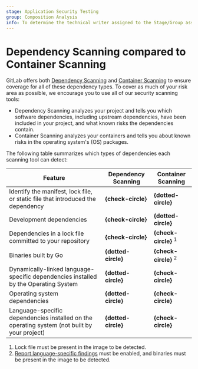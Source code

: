 ```yaml
---
stage: Application Security Testing
group: Composition Analysis
info: To determine the technical writer assigned to the Stage/Group associated with this page, see https://handbook.gitlab.com/handbook/product/ux/technical-writing/#assignments
---
```


# Dependency Scanning compared to Container Scanning

GitLab offers both [Dependency Scanning](dependency_scanning/index.md) and
[Container Scanning](container_scanning/index.md) to ensure coverage for all of these
dependency types. To cover as much of your risk area as possible, we encourage you to use all of our
security scanning tools:

- Dependency Scanning analyzes your project and tells you which software dependencies,
  including upstream dependencies, have been included in your project, and what known
  risks the dependencies contain.
- Container Scanning analyzes your containers and tells you about known risks in the operating
  system's (OS) packages.

The following table summarizes which types of dependencies each scanning tool can detect:

| Feature                                                                                      | Dependency Scanning | Container Scanning              |
|----------------------------------------------------------------------------------------------|---------------------|---------------------------------|
| Identify the manifest, lock file, or static file that introduced the dependency              | **{check-circle}**  | **{dotted-circle}**             |
| Development dependencies                                                                     | **{check-circle}**  | **{dotted-circle}**             |
| Dependencies in a lock file committed to your repository                                     | **{check-circle}**  | **{check-circle}** <sup>1</sup> |
| Binaries built by Go                                                                         | **{dotted-circle}** | **{check-circle}** <sup>2</sup> |
| Dynamically-linked language-specific dependencies installed by the Operating System          | **{dotted-circle}** | **{check-circle}**              |
| Operating system dependencies                                                                | **{dotted-circle}** | **{check-circle}**              |
| Language-specific dependencies installed on the operating system (not built by your project) | **{dotted-circle}** | **{check-circle}**              |

1. Lock file must be present in the image to be detected.
1. [Report language-specific findings](container_scanning/index.md#report-language-specific-findings) must be enabled, and binaries must be present in the image to be detected.

